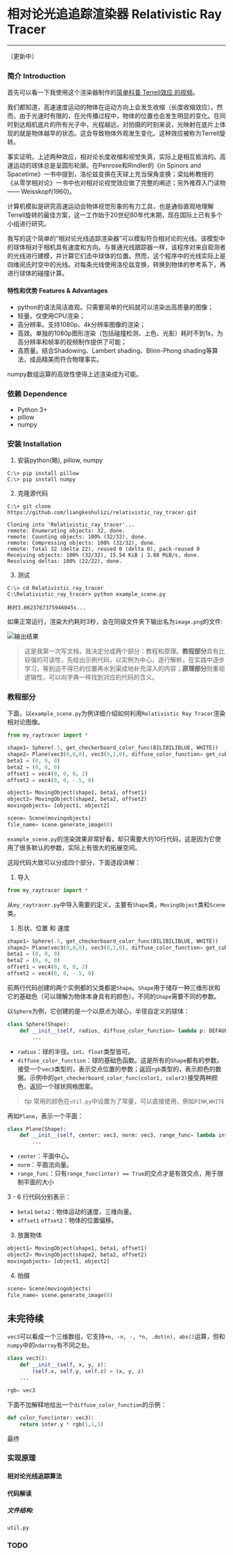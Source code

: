 # 相对论光追追踪渲染器 Relativistic Ray Tracer
---
（更新中）

### 简介 Introduction
首先可以看一下我使用这个渲染器制作的[简单科普 Terrell效应 的视频](https://www.bilibili.com/video/BV1JY411L7xm?spm_id_from=333.999.0.0)。

我们都知道，高速速度运动的物体在运动方向上会发生收缩（长度收缩效应）。然而，由于光速时有限的，在光传播过程中，物体的位置也会发生明显的变化。在同时到达相机底片的所有光子中，光程越远，对拍摄的时刻来说，光映射在底片上体现的就是物体越早的状态。这会导致物体外观发生变化。这种效应被称为Terrell旋转。

事实证明，上述两种效应，相对论长度收缩和视觉失真，实际上是相互抵消的。高速运动的球体总是呈圆形轮廓。在Penrose和Rindler的《in Spinors and Spacetime》一书中提到，洛伦兹变换在天球上充当保角变换；梁灿彬教授的《从零学相对论》一书中也对相对论视觉效应做了完整的阐述；另外推荐入门读物 —— Weisskopf(1960)。

计算机模拟是研究高速运动会物体视觉形象的有力工具，也是通俗直观地理解Terrell旋转的最佳方案，这一工作始于20世纪80年代末期，现在国际上已有多个小组进行研究。

我写的这个简单的“相对论光线追踪渲染器”可以模拟符合相对论的光线。该模型中的球体相对于相机具有速度和方向。与普通光线跟踪器一样，该程序对来自观测者的光线进行建模，并计算它们击中球体的位置。然而，这个程序中的光线实际上是四维闵氏时空中的光线。对每条光线使用洛伦兹变换，转换到物体的参考系下，再进行球体的碰撞计算。

#### 特性和优势 Features & Advantages
+ python的语法简洁直观。只需要简单的代码就可以渲染出高质量的图像；
+ 轻量。仅使用CPU渲染；
+ 高分辨率。支持1080p、4k分辨率图像的渲染；
+ 高效。单独的1080p图形渲染（包括碰撞检测、上色、光影）耗时不到1s，为高分辨率和帧率的视频制作提供了可能；
+ 高质量。结合Shadowing、Lambert shading、Blinn-Phong shading等算法，成品精美而符合物理事实。

numpy数组运算的高效性使得上述渲染成为可能。

### 依赖 Dependence
+ Python 3+
+ pillow
+ numpy

### 安装 Installation

1. 安装python(略), pillow, numpy
```
C:\> pip install pillow
C:\> pip install numpy
```
2. 克隆源代码
```
C:\> git clone https://github.com/liangkeshulizi/relativistic_ray_tracer.git
```
```
Cloning into 'Relativistic_ray_tracer'...
remote: Enumerating objects: 32, done.
remote: Counting objects: 100% (32/32), done.
remote: Compressing objects: 100% (32/32), done.
remote: Total 32 (delta 22), reused 0 (delta 0), pack-reused 0
Receiving objects: 100% (32/32), 15.54 KiB | 3.88 MiB/s, done.
Resolving deltas: 100% (22/22), done.
```
3. 测试
```
C:\> cd Relativistic_ray_tracer
C:\Relativistic_ray_tracer> python example_scene.py
```
```
耗时3.0623767375946045s...
```
如果正常运行，渲染大约耗时3秒，会在同级文件夹下输出名为`image.png`的文件:

![输出结果](./image/image.png)


> 这是我第一次写文档，我决定分成两个部分：教程和原理。**教程部分**具有比较强的可读性，先给出示例代码，以实例为中心，逐行解析，在实践中逐步学习，等到迫不得已的位置再水到渠成地补充深入的内容；**原理部分**则重视逻辑性，可以向字典一样找到对应的代码的含义。

### 教程部分

下面，以`example_scene.py`为例详细介绍如何利用`Relativistic Ray Tracer`渲染相对论图像。
```py
from my_raytracer import *

shape1= Sphere(.5, get_checkerboard_color_func(BILIBILIBLUE, WHITE))
shape2= Plane(vec3(0,0,0), vec3(0,1,0), diffuse_color_function= get_cubical_checkerboard_color_func(GREY, WHITE, .3))
beta1 = (0, 0, 0)
beta2 = (0, 0, 0)
offset1 = vec4(0, 0, 0, 2)
offset2 = vec4(0, 0, -.5, 0)

object1= MovingObject(shape1, beta1, offset1)
object2= MovingObject(shape2, beta2, offset2)
movingobjects= [object1, object2]

scene= Scene(movingobjects)
file_name= scene.generate_image(0)
```
`example_scene.py`的渲染效果非常好看，却只需要大约10行代码，这是因为它使用了很多默认的参数，实际上有很大的拓展空间。

这段代码大致可以分成四个部分，下面逐段讲解：

1. 导入
```py
from my_raytracer import *
```
从`my_raytracer.py`中导入需要的定义，主要有`Shape`类，`MovingObject`类和`Scene`类。

1. 形状、位置 和 速度
```py
shape1= Sphere(.5, get_checkerboard_color_func(BILIBILIBLUE, WHITE))
shape2= Plane(vec3(0,0,0), vec3(0,1,0), diffuse_color_function= get_cubical_checkerboard_color_func(GREY, WHITE, .3))
beta1 = (0, 0, 0)
beta2 = (0, 0, 0)
offset1 = vec4(0, 0, 0, 2)
offset2 = vec4(0, 0, -.5, 0)
```
前两行代码创建的两个实例都的父类都是`Shape`。`Shape`用于储存一种三维形状和它的基础色（可以理解为物体本身具有的颜色）。不同的`Shape`需要不同的参数。

以`Sphere`为例，它创建的是一个以原点为球心，半径自定义的球体：
```py
class Sphere(Shape):
    def __init__(self, radius, diffuse_color_function= lambda p: DEFAULT_OBJ_COLOR):
        ...
```
+ `radius`：球的半径。`int`、`float`类型皆可。
+ `diffuse_color_function`：球的基础色函数。这是所有的`Shape`都有的参数。接受一个`vec3`类型的，表示交点位置的参数；返回`rgb`类型的，表示颜色的数据。示例中的`get_checkerboard_color_func(color1, color2)`接受两种颜色，返回一个球状网格图案。
> *tip*  常用的颜色在`util.py`中设置为了常量，可以直接使用，例如`PINK`,`WHITE`

再如`Plane`，表示一个平面：
```py
class Plane(Shape):
    def __init__(self, center: vec3, norm: vec3, range_func= lambda inter: True, diffuse_color_function= lambda p: DEFAULT_OBJ_COLOR):
        ...
```
+ `center`：平面中心。
+ `norm`：平面法向量。
+ `range_func`：只有`range_func(inter) == True`的交点才是有效交点，用于限制平面的大小
  
3 - 6 行代码分别表示：

+ `beta1` `beta2`：物体运动的速度，三维向量。
+ `offset1` `offset2`：物体的位置偏移。

3. 放置物体
```py
object1= MovingObject(shape1, beta1, offset1)
object2= MovingObject(shape2, beta2, offset2)
movingobjects= [object1, object2]
```

4. 拍摄
```py
scene= Scene(movingobjects)
file_name= scene.generate_image(0)
```

未完待续
---
`vec3`可以看成一个三维数组，它支持`+n, -n, -, *n, .dot(n), abs()`运算，但和`numpy`中的`ndarray`有不同之处。
```py
class vec3():
    def __init__(self, x, y, z):
        (self.x, self.y, self.z) = (x, y, z)    
    ...

rgb= vec3
```

下面不加解释地给出一个`diffuse_color_function`的示例：
```py
def color_func(inter: vec3):
    return inter.y * rgb(1,1,1)
```
最终


### 实现原理

#### 相对论光线追踪算法

#### 代码解读
##### 文件结构:
`util.py`

### TODO
